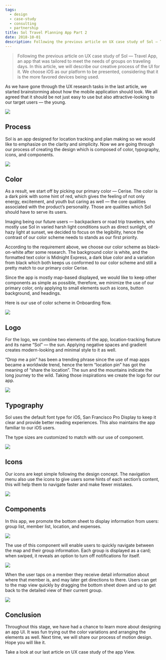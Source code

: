 ```yaml
---
tags: 
  - design
  - case-study
  - consulting
  - partnership
title: Sol Travel Planning App Part 2
date: 2018-10-01
description: Following the previous article on UX case study of Sol — Travel App, an app that was tailored to meet the needs of groups on traveling days. In this article, we will describe our creative process of the UI for it. We choose iOS as our platform to be presented, considering that it is the more favored devices being used.
---
```

>
> Following the previous article on UX case study of Sol — Travel App, an app that was tailored to meet the needs of groups on traveling days. In this article, we will describe our creative process of the UI for it. We choose iOS as our platform to be presented, considering that it is the more favored devices being used.

As we have gone through the UX research tasks in the last article, we started brainstorming about how the mobile application should look. We all agreed that it should be not just easy to use but also attractive-looking to our target users — the young.

![](assets/sol-travel-planning-app-part-2_sol-travel-planning-app---part-2_99b1cf15b00fdeb13f1963bb3b879265_md5.webp)

## Process
Sol is an app designed for location tracking and plan making so we would like to emphasize on the clarity and simplicity.
Now we are going through our process of creating the design which is composed of color, typography, icons, and components.

![](assets/sol-travel-planning-app-part-2_sol-travel-planning-app---part-2_116ac3ec9ed727b942dab6f2bf6f7894_md5.webp)

## Color
As a result, we start off by picking our primary color — Cerise. The color is a dark pink with some hint of red, which gives the feeling of not only energy, excitement, and youth but caring as well — the core qualities associated with the product’s personality. Those are qualities which Sol should have to serve its users.

Imaging being our future users — backpackers or road trip travelers, who mostly use Sol in varied harsh light conditions such as direct sunlight, of hazy light at sunset, we decided to focus on the legibility, hence the contrast of our color scheme needs to stands as our first priority.

According to the requirement above, we choose our color scheme as black-on-white after some research. The background color is white, and the formatted text color is Midnight Express, a dark blue color and a variation from black which both keeps us conformed to our color scheme and still a pretty match to our primary color Cerise.

Since the app is mostly map-based displayed, we would like to keep other components as simple as possible, therefore, we minimize the use of our primary color, only applying to small elements such as icons, button background, and headings.

Here is our use of color scheme in Onboarding flow.

![](assets/sol-travel-planning-app-part-2_sol-travel-planning-app---part-2_14650bd3ed524630d548b1eb84fb9c74_md5.webp)

## Logo
For the logo, we combine two elements of the app, location-tracking feature and its name “Sol” — the sun. Applying negative spaces and gradient creates modern-looking and minimal style to it as well.

“Drop me a pin” has been a trending phrase since the use of map apps became a worldwide trend, hence the term “location pin” has got the meaning of “share the location”. The sun and the mountains indicate the long journey to the wild. Taking those inspirations we create the logo for our app.

![](assets/sol-travel-planning-app-part-2_sol-travel-planning-app---part-2_32cd8cd1bba12d072316dd408dc2a780_md5.webp)

## Typography
Sol uses the default font type for iOS, San Francisco Pro Display to keep it clear and provide better reading experiences. This also maintains the app familiar to our iOS users.

The type sizes are customized to match with our use of component.

![](assets/sol-travel-planning-app-part-2_sol-travel-planning-app---part-2_b1f8fe2d19189f0a49b9aab7c9e58f83_md5.webp)

## Icons
Our icons are kept simple following the design concept. The navigation menu also use the icons to give users some hints of each section’s content, this will help them to navigate faster and make fewer mistakes.

![](assets/sol-travel-planning-app-part-2_sol-travel-planning-app---part-2_236d02c366d5f15254b7027d8efbe52a_md5.webp)

## Components
In this app, we promote the bottom sheet to display information from users: group list, member list, location, and expenses.

![](assets/sol-travel-planning-app-part-2_sol-travel-planning-app---part-2_617f14f2e7077c43c8a4c1455508f6a1_md5.webp)

The use of this component will enable users to quickly navigate between the map and their group information. Each group is displayed as a card; when swiped, it reveals an option to turn off notifications for itself.

![](assets/sol-travel-planning-app-part-2_sol-travel-planning-app---part-2_0888b1ed9eebbd31f5e2c365d4af2fcc_md5.webp)

When the user taps on a member they receive detail information about where that member is, and may later get directions to there. Users can get to the map view quickly by dragging the bottom sheet down and up to get back to the detailed view of their current group.

![](assets/sol-travel-planning-app-part-2_sol-travel-planning-app---part-2_a929e5effc4b5eae0f518348e1d4ac05_md5.webp)

## Conclusion
Throughout this stage, we have had a chance to learn more about designing an app UI. It was fun trying out the color variations and arranging the elements as well. Next time, we will share our process of motion design. Hope you will like it.

Take a look at our last article on UX case study of the app View.